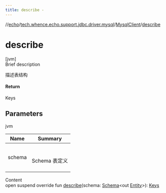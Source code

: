```yaml
---
title: describe -
---
```

//[echo](../../index.md)/[tech.whence.echo.support.jdbc.driver.mysql](../index.md)/[MysqlClient](index.md)/[describe](describe.md)



# describe  
[jvm]  
Brief description  


描述表结构



#### Return  


Keys



## Parameters  
  
jvm  
  
|  Name|  Summary| 
|---|---|
| schema| <br><br>Schema<out Entity> 表定义<br><br>
  
  
Content  
open suspend override fun [describe](describe.md)(schema: [Schema](../../tech.whence.echo.dal.schema/-schema/index.md)<out [Entity](../../tech.whence.echo.dal.entity/-entity/index.md)>): [Keys](../../tech.whence.echo.dal.schema.key/-keys/index.md)  



